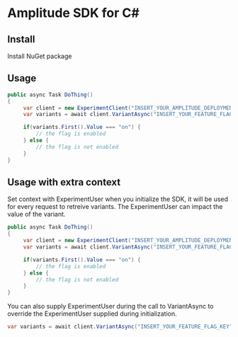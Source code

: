 # Amplitude SDK for C#

## Install
Install NuGet package

## Usage
```c#
public async Task DoThing()
{
     var client = new ExperimentClient("INSERT_YOUR_AMPLITUDE_DEPLOYMENT_KEY");
     var variants = await client.VariantAsync("INSERT_YOUR_FEATURE_FLAG_KEY");

     if(variants.First().Value === "on") {
         // the flag is enabled
     } else {
         // the flag is not enabled
     }
}
```

## Usage with extra context
Set context with ExperimentUser when you initialize the SDK, it will be used for every request to retreive variants. The ExperimentUser can impact the value of the variant.

```c#
public async Task DoThing()
{
     var client = new ExperimentClient("INSERT_YOUR_AMPLITUDE_DEPLOYMENT_KEY", new ExperimentUser() { UserId = "test2" });
     var variants = await client.VariantAsync("INSERT_YOUR_FEATURE_FLAG_KEY");

     if(variants.First().Value === "on") {
         // the flag is enabled
     } else {
         // the flag is not enabled
     }
}
```
You can also supply ExperimentUser during the call to VariantAsync to override the ExperimentUser supplied during initialization.
```c#
var variants = await client.VariantAsync("INSERT_YOUR_FEATURE_FLAG_KEY", new ExperimentUser() { UserId = "test2" });
```